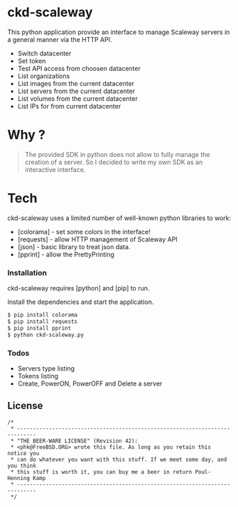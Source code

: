 # ckd-scaleway

This python application provide an interface to manage Scaleway servers in a general manner via the HTTP API.

  - Switch datacenter 
  - Set token
  - Test API access from choosen datacenter
  - List organizations
  - List images from the current datacenter
  - List servers from the current datacenter
  - List volumes from the current datacenter
  - List IPs for from current datacenter


# Why ?

> The provided SDK in python does not allow to fully
> manage the creation of a server. So I decided to write
> my own SDK as an interactive interface.

# Tech

ckd-scaleway uses a limited number of well-known python libraries to work:

* [colorama] - set some colors in the interface!
* [requests] - allow HTTP management of Scaleway API
* [json] - basic library to treat json data.
* [pprint] - allow the PrettyPrinting

### Installation

ckd-scaleway requires [python] and [pip] to run.

Install the dependencies and start the application.

```sh
$ pip install colorama
$ pip install requests
$ pip install pprint
$ python ckd-scaleway.py
```


### Todos

 - Servers type listing
 - Tokens listing
 - Create, PowerON, PowerOFF and Delete a server


License
----
```
/*
 * ----------------------------------------------------------------------------
 * "THE BEER-WARE LICENSE" (Revision 42):
 * <phk@FreeBSD.ORG> wrote this file. As long as you retain this notice you
 * can do whatever you want with this stuff. If we meet some day, and you think
 * this stuff is worth it, you can buy me a beer in return Poul-Henning Kamp
 * ----------------------------------------------------------------------------
 */
 ```

